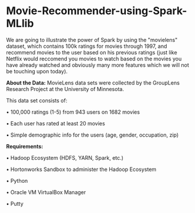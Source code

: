 # Movie-Recommender-using-Spark-MLlib
We are going to illustrate the power of Spark by using the "movielens" dataset, which contains 100k ratings for movies through 1997, and recommend movies to the user based on his previous ratings (just like Netflix would reccomend you movies to watch based on the movies you have already watched and obviously many more features which we will not be touching upon today). 


**About the Data:**
MovieLens data sets were collected by the GroupLens Research Project
at the University of Minnesota. 

This data set consists of:

•	100,000 ratings (1-5) from 943 users on 1682 movies

•	Each user has rated at least 20 movies

•	Simple demographic info for the users (age, gender, occupation, zip)


**Requirements:**

•	Hadoop Ecosystem (HDFS, YARN, Spark, etc.)

•	Hortonworks Sandbox to administer the Hadoop Ecosystem

•	Python

•	Oracle VM VirtualBox Manager

•	Putty
